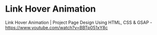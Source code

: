 # Link Hover Animation

Link Hover Animation | Project Page Design Using HTML, CSS & GSAP - https://www.youtube.com/watch?v=BBTp051xY8c
